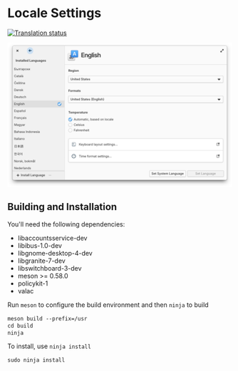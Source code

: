 # Locale Settings
[![Translation status](https://l10n.elementaryos.org/widget/settings/locale/svg-badge.svg)](https://l10n.elementaryos.org/engage/settings/)

![screenshot](data/screenshot.png?raw=true)

## Building and Installation

You'll need the following dependencies:

* libaccountsservice-dev
* libibus-1.0-dev
* libgnome-desktop-4-dev
* libgranite-7-dev
* libswitchboard-3-dev
* meson >= 0.58.0
* policykit-1
* valac

Run `meson` to configure the build environment and then `ninja` to build

    meson build --prefix=/usr
    cd build
    ninja

To install, use `ninja install`

    sudo ninja install
